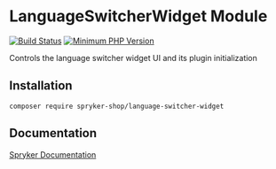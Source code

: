 # LanguageSwitcherWidget Module
[![Build Status](https://travis-ci.org/spryker-shop/language-switcher-widget.svg)](https://travis-ci.org/spryker-shop/language-switcher-widget)
[![Minimum PHP Version](https://img.shields.io/badge/php-%3E%3D%207.3-8892BF.svg)](https://php.net/)

Controls the language switcher widget UI and its plugin initialization

## Installation

```
composer require spryker-shop/language-switcher-widget
```

## Documentation

[Spryker Documentation](https://academy.spryker.com)
